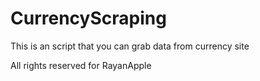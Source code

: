 # CurrencyScraping

This is an script that you can grab data from currency site

All rights reserved for RayanApple
